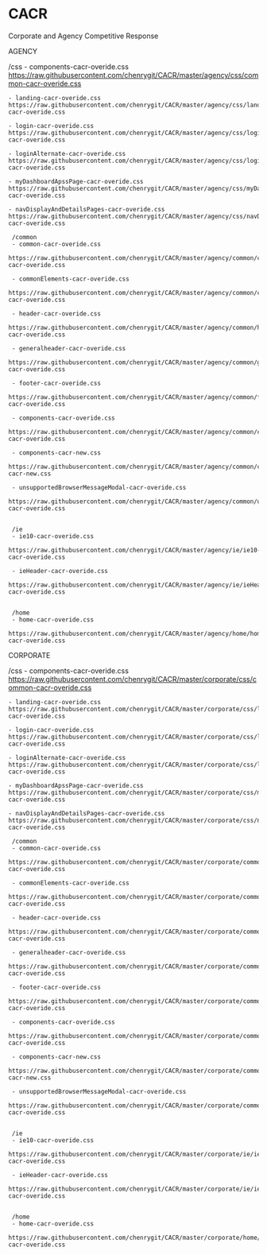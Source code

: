 # CACR
Corporate and Agency Competitive Response


AGENCY

   /css
    - components-cacr-overide.css
    https://raw.githubusercontent.com/chenrygit/CACR/master/agency/css/common-cacr-overide.css

    - landing-cacr-overide.css
    https://raw.githubusercontent.com/chenrygit/CACR/master/agency/css/landing-cacr-overide.css

    - login-cacr-overide.css
    https://raw.githubusercontent.com/chenrygit/CACR/master/agency/css/login-cacr-overide.css

    - loginAlternate-cacr-overide.css
    https://raw.githubusercontent.com/chenrygit/CACR/master/agency/css/loginAlternate-cacr-overide.css

    - myDashboardApssPage-cacr-overide.css
    https://raw.githubusercontent.com/chenrygit/CACR/master/agency/css/myDashboardApssPage-cacr-overide.css

    - navDisplayAndDetailsPages-cacr-overide.css
    https://raw.githubusercontent.com/chenrygit/CACR/master/agency/css/navDisplayAndDetailsPages-cacr-overide.css

     /common
     - common-cacr-overide.css
     https://raw.githubusercontent.com/chenrygit/CACR/master/agency/common/common-cacr-overide.css

     - commonElements-cacr-overide.css
     https://raw.githubusercontent.com/chenrygit/CACR/master/agency/common/commonElements-cacr-overide.css

     - header-cacr-overide.css
     https://raw.githubusercontent.com/chenrygit/CACR/master/agency/common/header-cacr-overide.css

     - generalheader-cacr-overide.css
     https://raw.githubusercontent.com/chenrygit/CACR/master/agency/common/generalheader-cacr-overide.css

     - footer-cacr-overide.css
     https://raw.githubusercontent.com/chenrygit/CACR/master/agency/common/footer-cacr-overide.css

     - components-cacr-overide.css
     https://raw.githubusercontent.com/chenrygit/CACR/master/agency/common/components-cacr-overide.css

     - components-cacr-new.css
     https://raw.githubusercontent.com/chenrygit/CACR/master/agency/common/components-cacr-new.css

     - unsupportedBrowserMessageModal-cacr-overide.css
     https://raw.githubusercontent.com/chenrygit/CACR/master/agency/common/unsupportedBrowserMessageModal-cacr-overide.css


     /ie
     - ie10-cacr-overide.css
     https://raw.githubusercontent.com/chenrygit/CACR/master/agency/ie/ie10-cacr-overide.css

     - ieHeader-cacr-overide.css
     https://raw.githubusercontent.com/chenrygit/CACR/master/agency/ie/ieHeader-cacr-overide.css


     /home
     - home-cacr-overide.css
     https://raw.githubusercontent.com/chenrygit/CACR/master/agency/home/home-cacr-overide.css



CORPORATE

   /css
    - components-cacr-overide.css
    https://raw.githubusercontent.com/chenrygit/CACR/master/corporate/css/common-cacr-overide.css

    - landing-cacr-overide.css
    https://raw.githubusercontent.com/chenrygit/CACR/master/corporate/css/landing-cacr-overide.css

    - login-cacr-overide.css
    https://raw.githubusercontent.com/chenrygit/CACR/master/corporate/css/login-cacr-overide.css

    - loginAlternate-cacr-overide.css
    https://raw.githubusercontent.com/chenrygit/CACR/master/corporate/css/loginAlternate-cacr-overide.css

    - myDashboardApssPage-cacr-overide.css
    https://raw.githubusercontent.com/chenrygit/CACR/master/corporate/css/myDashboardApssPage-cacr-overide.css

    - navDisplayAndDetailsPages-cacr-overide.css
    https://raw.githubusercontent.com/chenrygit/CACR/master/corporate/css/navDisplayAndDetailsPages-cacr-overide.css

     /common
     - common-cacr-overide.css
     https://raw.githubusercontent.com/chenrygit/CACR/master/corporate/common/common-cacr-overide.css

     - commonElements-cacr-overide.css
     https://raw.githubusercontent.com/chenrygit/CACR/master/corporate/common/commonElements-cacr-overide.css

     - header-cacr-overide.css
     https://raw.githubusercontent.com/chenrygit/CACR/master/corporate/common/header-cacr-overide.css

     - generalheader-cacr-overide.css
     https://raw.githubusercontent.com/chenrygit/CACR/master/corporate/common/generalheader-cacr-overide.css

     - footer-cacr-overide.css
     https://raw.githubusercontent.com/chenrygit/CACR/master/corporate/common/footer-cacr-overide.css

     - components-cacr-overide.css
     https://raw.githubusercontent.com/chenrygit/CACR/master/corporate/common/components-cacr-overide.css

     - components-cacr-new.css
     https://raw.githubusercontent.com/chenrygit/CACR/master/corporate/common/components-cacr-new.css

     - unsupportedBrowserMessageModal-cacr-overide.css
     https://raw.githubusercontent.com/chenrygit/CACR/master/corporate/common/unsupportedBrowserMessageModal-cacr-overide.css


     /ie
     - ie10-cacr-overide.css
     https://raw.githubusercontent.com/chenrygit/CACR/master/corporate/ie/ie10-cacr-overide.css

     - ieHeader-cacr-overide.css
     https://raw.githubusercontent.com/chenrygit/CACR/master/corporate/ie/ieHeader-cacr-overide.css


     /home
     - home-cacr-overide.css
     https://raw.githubusercontent.com/chenrygit/CACR/master/corporate/home/home-cacr-overide.css

